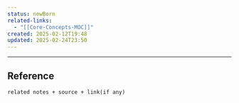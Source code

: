 ```yaml
---
status: newBorn
related-links:
  - "[[Core-Concepts-MOC]]"
created: 2025-02-12T19:48
updated: 2025-02-24T23:50
---
```

---



## Reference
`related notes + source + link(if any)`
 

